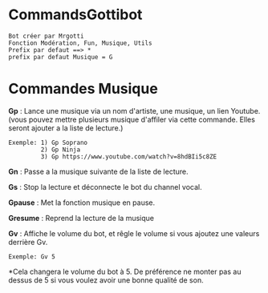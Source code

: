 # CommandsGottibot

```
Bot créer par Mrgotti
Fonction Modération, Fun, Musique, Utils
Prefix par defaut ==> *
prefix par defaut Musique = G
```

# Commandes Musique

**Gp** : Lance une musique via un nom d'artiste, une musique, un lien Youtube. (vous pouvez mettre plusieurs musique d'affiler via cette commande. Elles seront ajouter a la liste de lecture.)
```
Exemple: 1) Gp Soprano
         2) Gp Ninja
         3) Gp https://www.youtube.com/watch?v=8hdBIi5c8ZE
```
**Gn** : Passe a la musique suivante de la liste de lecture.

**Gs** : Stop la lecture et déconnecte le bot du channel vocal.

**Gpause** : Met la fonction musique en pause.

**Gresume** : Reprend la lecture de la musique

**Gv** : Affiche le volume du bot, et rêgle le volume si vous ajoutez une valeurs derrière Gv.
```
Exemple: Gv 5 
```
*Cela changera le volume du bot à 5. De préférence ne monter pas au dessus de 5 si vous voulez avoir une bonne qualité de son.




